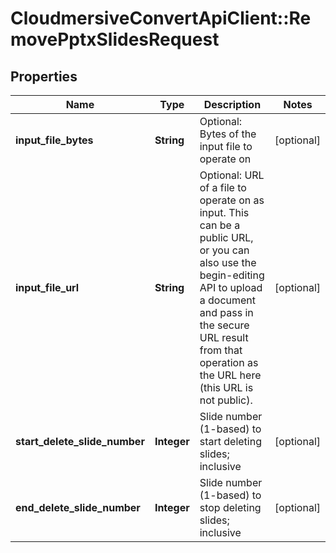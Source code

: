 # CloudmersiveConvertApiClient::RemovePptxSlidesRequest

## Properties
Name | Type | Description | Notes
------------ | ------------- | ------------- | -------------
**input_file_bytes** | **String** | Optional: Bytes of the input file to operate on | [optional] 
**input_file_url** | **String** | Optional: URL of a file to operate on as input.  This can be a public URL, or you can also use the begin-editing API to upload a document and pass in the secure URL result from that operation as the URL here (this URL is not public). | [optional] 
**start_delete_slide_number** | **Integer** | Slide number (1-based) to start deleting slides; inclusive | [optional] 
**end_delete_slide_number** | **Integer** | Slide number (1-based) to stop deleting slides; inclusive | [optional] 


